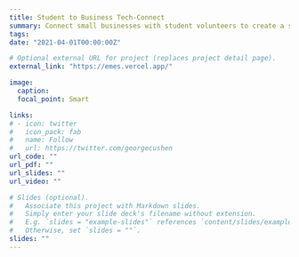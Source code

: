 ```yaml
---
title: Student to Business Tech-Connect
summary: Connect small businesses with student volunteers to create a symbiotic relationship during the pandemic.
tags:
date: "2021-04-01T00:00:00Z"

# Optional external URL for project (replaces project detail page).
external_link: "https://emes.vercel.app/"

image:
  caption:
  focal_point: Smart

links:
# - icon: twitter
#   icon_pack: fab
#   name: Follow
#   url: https://twitter.com/georgecushen
url_code: ""
url_pdf: ""
url_slides: ""
url_video: ""

# Slides (optional).
#   Associate this project with Markdown slides.
#   Simply enter your slide deck's filename without extension.
#   E.g. `slides = "example-slides"` references `content/slides/example-slides.md`.
#   Otherwise, set `slides = ""`.
slides: ""
---
```



